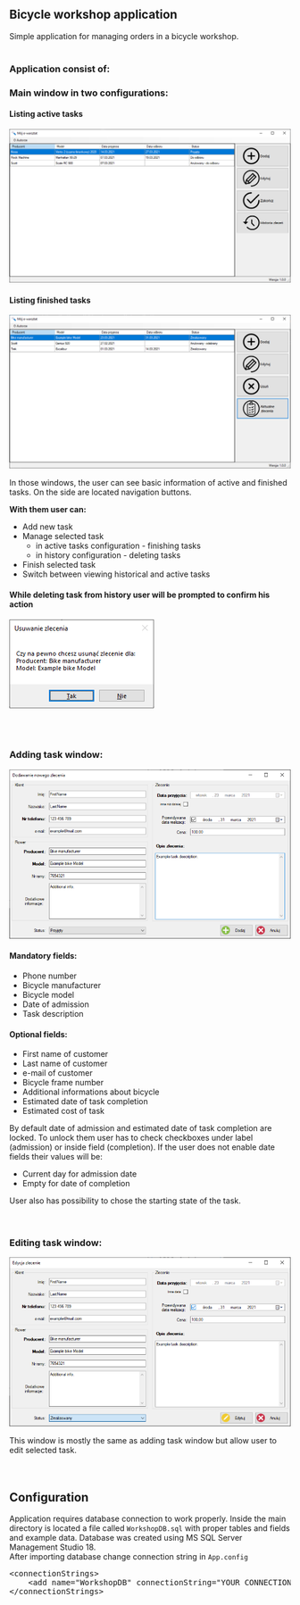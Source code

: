 ## Bicycle workshop application
Simple application for managing orders in a bicycle workshop. 
<br/>
<br/>

### Application consist of:

### Main window in two configurations:
#### Listing active tasks
 ![Main form with active tasks](PreviewImages/MainForm.png)


#### Listing finished tasks
 ![Main form with finished tasks](PreviewImages/MainForm-History.png)

 
In those windows, the user can see basic information of active and finished tasks. On the side are located navigation buttons. 

  **With them user can:**
- Add new task
- Manage selected task
  - in active tasks configuration - finishing tasks
  - in history configuration - deleting tasks
- Finish selected task
- Switch between viewing historical and active tasks

#### While deleting task from history user will be prompted to confirm his action
 ![Prompt while removing task](PreviewImages/DeletingHistoricalTask.png)
 
<br/>
<br/>

### Adding task window:
 ![Adding task window](PreviewImages/AddingTask.png)
 
 #### Mandatory fields:
 - Phone number
 - Bicycle manufacturer
 - Bicycle model
 - Date of admission
 - Task description
 
 #### Optional fields:
 - First name of customer
 - Last name of customer
 - e-mail of customer
 - Bicycle frame number
 - Additional informations about bicycle
 - Estimated date of task completion
 - Estimated cost of task
 
 By default date of admission and estimated date of  task completion are locked. To unlock them user has to check checkboxes under label (admission) or inside field (completion).
 If the user does not enable date fields their values will be:
  - Current day for admission date
  - Empty for date of completion

User also has possibility to chose the starting state of the task.
<br/>
<br/>
<br/>

### Editing task window:
 ![Editing task window](PreviewImages/EditingTask.png)
   
This window is mostly the same as adding task window but allow user to edit selected task.
<br/>
<br/>
<br/>

## Configuration
Application requires database connection to work properly. Inside the main directory is located a file called `WorkshopDB.sql` with proper tables and fields and example data.
Database was created using MS SQL Server Management Studio 18.
<br/>
After importing database change connection string in `App.config`

<pre lang="xml">
&ltconnectionStrings&gt
    &ltadd name="WorkshopDB" connectionString="YOUR CONNECTION STRING"/&gt
&lt/connectionStrings&gt
</pre>

